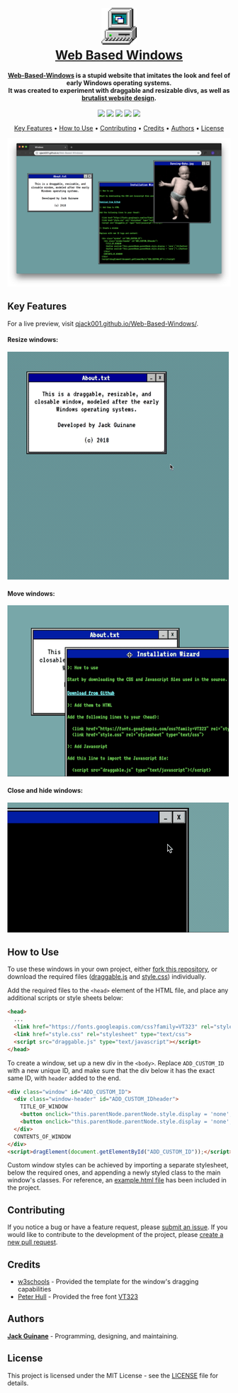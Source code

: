 <h1 align="center">
  <br>
  <a href="https://qjack001.github.io/Web-Based-Windows/"><img src="https://raw.githubusercontent.com/qjack001/Web-Based-Windows/master/assets/computer.png" alt="Computer Logo" width="80"></a>
  <br>
  <a href="https://qjack001.github.io/Web-Based-Windows/">Web Based Windows</a>
</h1>

<h4 align="center"><a href="https://qjack001.github.io/Web-Based-Windows/">Web-Based-Windows</a> is a stupid website that imitates the look and feel of early Windows operating systems.<br>It was created to experiment with draggable and resizable divs, as well as <a href="http://brutalistwebsites.com/">brutalist website design</a>.</h4>

<p align="center">
  <img src="https://img.shields.io/badge/chrome-passing-brightgreen.svg">
  <img src="https://img.shields.io/badge/safari-passing-brightgreen.svg">
  <img src="https://img.shields.io/badge/internet%20explorer-failing-red.svg">
  <img src="https://img.shields.io/badge/firefox-passing-brightgreen.svg">
  <img src="https://img.shields.io/badge/license-MIT-blue.svg">
</p>

<p align="center">
  <a href="#key-features">Key Features</a> •
  <a href="#how-to-use">How to Use</a> •
  <a href="#contributing">Contributing</a> •
  <a href="#credits">Credits</a> •
  <a href="#authors">Authors</a> •
  <a href="#license">License</a>
</p> 

![screenshot](https://raw.githubusercontent.com/qjack001/Web-Based-Windows/master/assets/screenshot.png)

## Key Features

For a live preview, visit [qjack001.github.io/Web-Based-Windows/](https://qjack001.github.io/Web-Based-Windows/).

#### Resize windows:

![screenshot](https://raw.githubusercontent.com/qjack001/Web-Based-Windows/master/assets/resize.gif)

#### Move windows:

![screenshot](https://raw.githubusercontent.com/qjack001/Web-Based-Windows/master/assets/move.gif)

#### Close and hide windows:

![screenshot](https://raw.githubusercontent.com/qjack001/Web-Based-Windows/master/assets/close.gif)


## How to Use

To use these windows in your own project, either [fork this repository](https://github.com/qjack001/Web-Based-Windows/fork), or download the required files ([draggable.js](https://github.com/qjack001/Web-Based-Windows/blob/master/draggable.js) and [style.css](https://github.com/qjack001/Web-Based-Windows/blob/master/style.css)) individually.

Add the required files to the `<head>` element of the HTML file, and place any additional scripts or style sheets below:

```html
<head>
  ...
  <link href="https://fonts.googleapis.com/css?family=VT323" rel="stylesheet">
  <link href="style.css" rel="stylesheet" type="text/css">
  <script src="draggable.js" type="text/javascript"></script>
</head>
```

To create a window, set up a new div in the `<body>`. Replace `ADD_CUSTOM_ID` with a new unique ID, and make sure that the div below it has the exact same ID, with `header` added to the end.

```html
<div class="window" id="ADD_CUSTOM_ID"> 
  <div class="window-header" id="ADD_CUSTOM_IDheader"> 
    TITLE_OF_WINDOW 
    <button onclick="this.parentNode.parentNode.style.display = 'none';">X</button> 
    <button onclick="this.parentNode.parentNode.style.display = 'none';">_</button> 
  </div> 
  CONTENTS_OF_WINDOW 
</div> 
<script>dragElement(document.getElementById("ADD_CUSTOM_ID"));</script>
```

Custom window styles can be achieved by importing a separate stylesheet, below the required ones, and appending a newly styled class to the main window's classes. For reference, an [example.html file](https://github.com/qjack001/Web-Based-Windows/blob/master/example.html) has been included in the project.

## Contributing

If you notice a bug or have a feature request, please [submit an issue](https://github.com/qjack001/Web-Based-Windows/issues).
If you would like to contribute to the development of the project, please [create a new pull request](https://github.com/qjack001/Web-Based-Windows/pulls).


## Credits

- [w3schools](https://www.w3schools.com/) - Provided the template for the window's dragging capabilities
- [Peter Hull](https://github.com/phoikoi) - Provided the free font [VT323](https://fonts.google.com/specimen/VT323)


## Authors

[**Jack Guinane**](https://github.com/qjack001) - Programming, designing, and maintaining.


## License

This project is licensed under the MIT License - see the [LICENSE](https://github.com/qjack001/Web-Based-Windows/blob/master/LICENSE) file for details.
